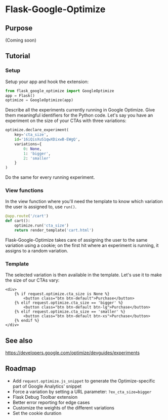 # Flask-Google-Optimize

## Purpose

(Coming soon)

## Tutorial

### Setup

Setup your app and hook the extension:

```python
from flask_google_optimize import GoogleOptimize
app = Flask()
optimize = GoogleOptimize(app)
```

Describe all the experiments currently running in Google Optimize. Give them meaningful identifiers for the Python code. Let's say you have an experiment on the size of your CTAs with three variations:

```python
optimize.declare_experiment(
    key='cta_size',
    id='16iQisXuS1qwXDixwB-EWgQ',
    variations={
        0: None,
        1: 'bigger',
        2: 'smaller'
    }
)
```

Do the same for every running experiment.

### View functions

In the view function where you'll need the template to know which variation the user is assigned to, use `run()`. 

```python
@app.route('/cart')
def cart():
    optimize.run('cta_size')
    return render_template('cart.html')
```

Flask-Google-Optimize takes care of assigning the user to the same variation using a cookie; on the first hit where an experiment is running, it assigns to a random variation.

### Template

The selected variation is then available in the template. Let's use it to make the size of our CTAs vary:

```jinja2
<div>
    {% if request.optimize.cta_size is None %}
        <button class="btn btn-default">Purchase</button>
    {% elif request.optimize.cta_size == 'bigger' %}
        <button class="btn btn-default btn-lg">Purchase</button>
    {% elif request.optimize.cta_size == 'smaller' %}
        <button class="btn btn-default btn-xs">Purchase</button>
    {% endif %}
</div>
```

## See also

https://developers.google.com/optimize/devguides/experiments

## Roadmap

- Add `request.optimize.js_snippet` to generate the Optimize-specific part of Google Analytics' snippet
- Force a variation by setting a URL parameter: `?ex_cta_size=bigger`
- Flask Debug Toolbar extension
- Better error reporting for edge cases
- Customize the weights of the different variations
- Set the cookie duration
